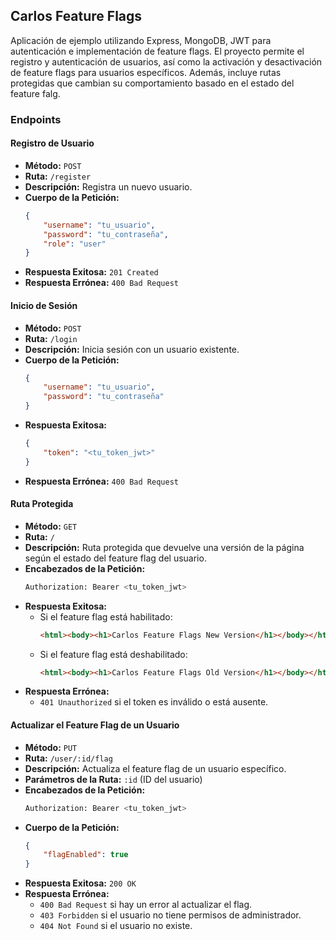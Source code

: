 ## Carlos Feature Flags 

Aplicación de ejemplo utilizando Express, MongoDB, JWT para autenticación e implementación de feature flags. El proyecto permite el registro y autenticación de usuarios, así como la activación y desactivación de feature flags para usuarios específicos. Además, incluye rutas protegidas que cambian su comportamiento basado en el estado del feature falg.

### Endpoints

#### Registro de Usuario

- **Método:** `POST`
- **Ruta:** `/register`
- **Descripción:** Registra un nuevo usuario.
- **Cuerpo de la Petición:**
    ```json
    {
        "username": "tu_usuario",
        "password": "tu_contraseña",
        "role": "user"
    }
    ```
- **Respuesta Exitosa:** `201 Created`
- **Respuesta Errónea:** `400 Bad Request`

#### Inicio de Sesión

- **Método:** `POST`
- **Ruta:** `/login`
- **Descripción:** Inicia sesión con un usuario existente.
- **Cuerpo de la Petición:**
    ```json
    {
        "username": "tu_usuario",
        "password": "tu_contraseña"
    }
    ```
- **Respuesta Exitosa:** 
    ```json
    {
        "token": "<tu_token_jwt>"
    }
    ```
- **Respuesta Errónea:** `400 Bad Request`

#### Ruta Protegida

- **Método:** `GET`
- **Ruta:** `/`
- **Descripción:** Ruta protegida que devuelve una versión de la página según el estado del feature flag del usuario.
- **Encabezados de la Petición:**
    ```sh
    Authorization: Bearer <tu_token_jwt>
    ```
- **Respuesta Exitosa:** 
    - Si el feature flag está habilitado:
        ```html
        <html><body><h1>Carlos Feature Flags New Version</h1></body></html>
        ```
    - Si el feature flag está deshabilitado:
        ```html
        <html><body><h1>Carlos Feature Flags Old Version</h1></body></html>
        ```
- **Respuesta Errónea:** 
    - `401 Unauthorized` si el token es inválido o está ausente.

#### Actualizar el Feature Flag de un Usuario

- **Método:** `PUT`
- **Ruta:** `/user/:id/flag`
- **Descripción:** Actualiza el feature flag de un usuario específico.
- **Parámetros de la Ruta:** `:id` (ID del usuario)
- **Encabezados de la Petición:**
    ```sh
    Authorization: Bearer <tu_token_jwt>
    ```
- **Cuerpo de la Petición:**
    ```json
    {
        "flagEnabled": true
    }
    ```
- **Respuesta Exitosa:** `200 OK`
- **Respuesta Errónea:** 
    - `400 Bad Request` si hay un error al actualizar el flag.
    - `403 Forbidden` si el usuario no tiene permisos de administrador.
    - `404 Not Found` si el usuario no existe.
